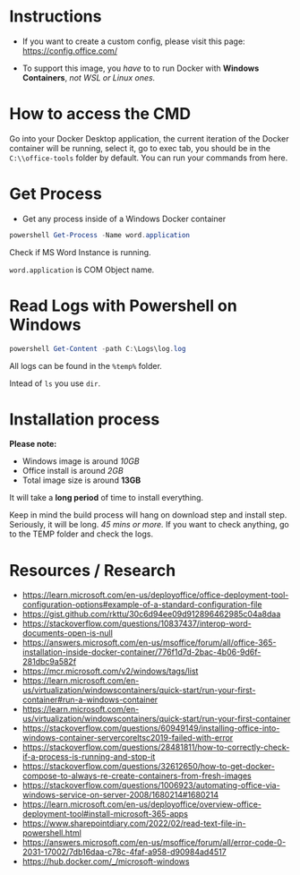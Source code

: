 # Instructions

- If you want to create a custom config, please visit this page: https://config.office.com/

- To support this image, you _have_ to to run Docker with **Windows Containers**, _not WSL or Linux ones._

# How to access the CMD

Go into your Docker Desktop application, the current iteration of the Docker container will be running, select it, go to exec tab, you should be in the `C:\\office-tools` folder by default. You can run your commands from here.

# Get Process

- Get any process inside of a Windows Docker container

```powershell
powershell Get-Process -Name word.application
```

Check if MS Word Instance is running.

`word.application` is COM Object name.

# Read Logs with Powershell on Windows

```powershell
powershell Get-Content -path C:\Logs\log.log
```

All logs can be found in the `%temp%` folder.

Intead of `ls` you use `dir`.

# Installation process

**Please note:**

- Windows image is around _10GB_
- Office install is around _2GB_
- Total image size is around **13GB**

It will take a **long period** of time to install everything.

Keep in mind the build process will hang on download step and install step. Seriously, it will be long. _45 mins or more._ If you want to check anything, go to the TEMP folder and check the logs.

# Resources / Research

- https://learn.microsoft.com/en-us/deployoffice/office-deployment-tool-configuration-options#example-of-a-standard-configuration-file
- https://gist.github.com/rkttu/30c6d94ee09d912896462985c04a8daa
- https://stackoverflow.com/questions/10837437/interop-word-documents-open-is-null
- https://answers.microsoft.com/en-us/msoffice/forum/all/office-365-installation-inside-docker-container/776f1d7d-2bac-4b06-9d6f-281dbc9a582f
- https://mcr.microsoft.com/v2/windows/tags/list
- https://learn.microsoft.com/en-us/virtualization/windowscontainers/quick-start/run-your-first-container#run-a-windows-container
- https://learn.microsoft.com/en-us/virtualization/windowscontainers/quick-start/run-your-first-container
- https://stackoverflow.com/questions/60949149/installing-office-into-windows-container-servercoreltsc2019-failed-with-error
- https://stackoverflow.com/questions/28481811/how-to-correctly-check-if-a-process-is-running-and-stop-it
- https://stackoverflow.com/questions/32612650/how-to-get-docker-compose-to-always-re-create-containers-from-fresh-images
- https://stackoverflow.com/questions/1006923/automating-office-via-windows-service-on-server-2008/1680214#1680214
- https://learn.microsoft.com/en-us/deployoffice/overview-office-deployment-tool#install-microsoft-365-apps
- https://www.sharepointdiary.com/2022/02/read-text-file-in-powershell.html
- https://answers.microsoft.com/en-us/msoffice/forum/all/error-code-0-2031-17002/7db16daa-c78c-4faf-a958-d90984ad4517
- https://hub.docker.com/_/microsoft-windows
